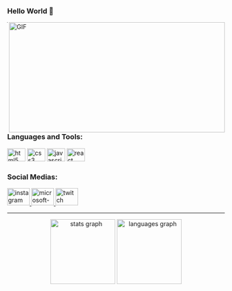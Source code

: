 ### Hello World 👋

 <img align="right" alt="GIF" src="https://c.tenor.com/21smuBToyzEAAAAd/kikis-delivery-service-ghibli.gif" width="500" height="255" />

---
### Languages and Tools:

<div align="left">
  <img src="https://cdn.jsdelivr.net/gh/devicons/devicon/icons/html5/html5-original.svg" height="30" width="42" alt="html5 logo"  />
  <img src="https://cdn.jsdelivr.net/gh/devicons/devicon/icons/css3/css3-original.svg" height="30" width="42" alt="css3 logo"  />
  <img src="https://cdn.jsdelivr.net/gh/devicons/devicon/icons/javascript/javascript-original.svg" height="30" width="42" alt="javascript logo"  />
  <img src="https://cdn.jsdelivr.net/gh/devicons/devicon/icons/react/react-original.svg" height="30" width="42" alt="react logo"  />
</div>

### Social Medias:

<div align="left">
  <a href="https://www.instagram.com/matt_sundays/" target="_blank">
    <img src="https://raw.githubusercontent.com/maurodesouza/profile-readme-generator/master/src/assets/icons/social/instagram/default.svg" width="52" height="40" alt="instagram logo"  />
  </a>
  <a href="mt-domingues@hotmail.com" target="_blank">
    <img src="https://raw.githubusercontent.com/maurodesouza/profile-readme-generator/master/src/assets/icons/social/microsoft-outlook/default.svg" width="52" height="40" alt="microsoft-outlook logo"  />
  </a>
  <a href="https://www.twitch.tv/matthdomingues" target="_blank">
    <img src="https://raw.githubusercontent.com/maurodesouza/profile-readme-generator/master/src/assets/icons/social/twitch/default.svg" width="52" height="40" alt="twitch logo"  />
  </a>
</div>

---
<div align="center">
  <img src="https://github-readme-stats.vercel.app/api?hide_title=false&hide_rank=false&show_icons=true&include_all_commits=true&count_private=true&disable_animations=false&theme=synthwave&locale=en&hide_border=false&username=matthdomingues" height="150" alt="stats graph"  />
  <img src="https://github-readme-stats.vercel.app/api/top-langs?locale=en&hide_title=false&layout=compact&card_width=320&langs_count=5&theme=synthwave&hide_border=false&username=matthdomingues" height="150" alt="languages graph"  />
</div>
